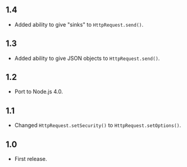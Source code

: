 1.4
---
- Added ability to give "sinks" to `HttpRequest.send()`.

1.3
---
- Added ability to give JSON objects to `HttpRequest.send()`.

1.2
---
- Port to Node.js 4.0.

1.1
---
- Changed `HttpRequest.setSecurity()` to `HttpRequest.setOptions()`.

1.0
---
- First release.